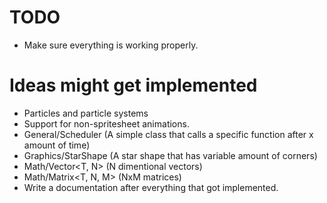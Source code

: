 # TODO
+ Make sure everything is working properly.

# Ideas might get implemented
+ Particles and particle systems
+ Support for non-spritesheet animations.
+ General/Scheduler (A simple class that calls a specific function after x amount of time)
+ Graphics/StarShape (A star shape that has variable amount of corners)
+ Math/Vector<T, N> (N dimentional vectors)
+ Math/Matrix<T, N, M> (NxM matrices)
+ Write a documentation after everything that got implemented.
